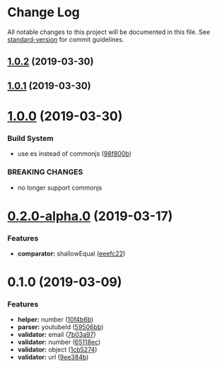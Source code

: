 # Change Log

All notable changes to this project will be documented in this file. See [standard-version](https://github.com/conventional-changelog/standard-version) for commit guidelines.

## [1.0.2](https://github.com/Jay0328/utils/compare/v1.0.1...v1.0.2) (2019-03-30)



## [1.0.1](https://github.com/Jay0328/utils/compare/v1.0.0...v1.0.1) (2019-03-30)



# [1.0.0](https://github.com/Jay0328/utils/compare/v0.2.0-alpha.0...v1.0.0) (2019-03-30)


### Build System

* use es instead of commonjs ([98f800b](https://github.com/Jay0328/utils/commit/98f800b))


### BREAKING CHANGES

* no longer support commonjs



# [0.2.0-alpha.0](https://gitlab.jay0328.me/root/utils/compare/v0.1.0...v0.2.0-alpha.0) (2019-03-17)


### Features

* **comparator:** shallowEqual ([eeefc22](https://gitlab.jay0328.me/root/utils/commit/eeefc22))



# 0.1.0 (2019-03-09)


### Features

* **helper:** number ([10f4b6b](https://gitlab.jay0328.me/root/utils/commit/10f4b6b))
* **parser:** youtubeId ([59506bb](https://gitlab.jay0328.me/root/utils/commit/59506bb))
* **validator:** email ([7b03a97](https://gitlab.jay0328.me/root/utils/commit/7b03a97))
* **validator:** number ([65118ec](https://gitlab.jay0328.me/root/utils/commit/65118ec))
* **validator:** object ([1cb5274](https://gitlab.jay0328.me/root/utils/commit/1cb5274))
* **validator:** url ([9ee384b](https://gitlab.jay0328.me/root/utils/commit/9ee384b))
